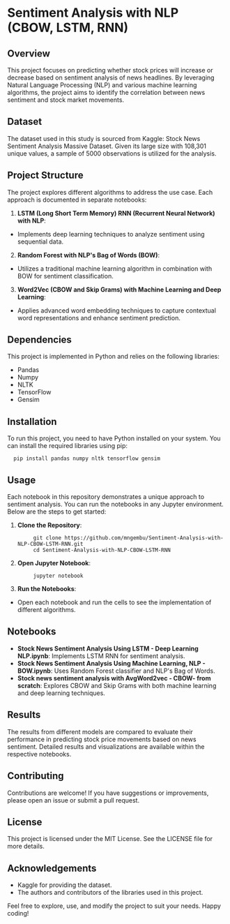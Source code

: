# Sentiment Analysis with NLP (CBOW, LSTM, RNN)


## Overview
This project focuses on predicting whether stock prices will increase or decrease based on sentiment analysis of news headlines. By leveraging Natural Language Processing (NLP) and various machine learning algorithms, the project aims to identify the correlation between news sentiment and stock market movements.

## Dataset
The dataset used in this study is sourced from Kaggle: Stock News Sentiment Analysis Massive Dataset. Given its large size with 108,301 unique values, a sample of 5000 observations is utilized for the analysis.

## Project Structure
The project explores different algorithms to address the use case. Each approach is documented in separate notebooks:

1. **LSTM (Long Short Term Memory) RNN (Recurrent Neural Network) with NLP**:
- Implements deep learning techniques to analyze sentiment using sequential data.
2. **Random Forest with NLP's Bag of Words (BOW)**:
- Utilizes a traditional machine learning algorithm in combination with BOW for sentiment classification.
3. **Word2Vec (CBOW and Skip Grams) with Machine Learning and Deep Learning**:
- Applies advanced word embedding techniques to capture contextual word representations and enhance sentiment prediction.

## Dependencies
This project is implemented in Python and relies on the following libraries:
- Pandas
- Numpy
- NLTK
- TensorFlow
- Gensim

## Installation
To run this project, you need to have Python installed on your system. You can install the required libraries using pip:

      pip install pandas numpy nltk tensorflow gensim

## Usage
Each notebook in this repository demonstrates a unique approach to sentiment analysis. You can run the notebooks in any Jupyter environment. Below are the steps to get started:

1. **Clone the Repository**:

            git clone https://github.com/mngembu/Sentiment-Analysis-with-NLP-CBOW-LSTM-RNN.git
            cd Sentiment-Analysis-with-NLP-CBOW-LSTM-RNN

2. **Open Jupyter Notebook**:

            jupyter notebook

3. **Run the Notebooks**:

- Open each notebook and run the cells to see the implementation of different algorithms.


## Notebooks
- **Stock News Sentiment Analysis Using LSTM - Deep Learning NLP.ipynb**: Implements LSTM RNN for sentiment analysis.
- **Stock News Sentiment Analysis Using Machine Learning, NLP - BOW.ipynb**: Uses Random Forest classifier and NLP's Bag of Words.
- **Stock news sentiment analysis with AvgWord2vec - CBOW- from scratch**: Explores CBOW and Skip Grams with both machine learning and deep learning techniques.

## Results
The results from different models are compared to evaluate their performance in predicting stock price movements based on news sentiment. Detailed results and visualizations are available within the respective notebooks.

## Contributing
Contributions are welcome! If you have suggestions or improvements, please open an issue or submit a pull request.

## License
This project is licensed under the MIT License. See the LICENSE file for more details.

## Acknowledgements
- Kaggle for providing the dataset.
- The authors and contributors of the libraries used in this project.

Feel free to explore, use, and modify the project to suit your needs. Happy coding!







